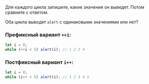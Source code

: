 Для каждого цикла запишите, какие значения он выведет. Потом сравните с ответом.

Оба цикла выводят `alert` с одинаковыми значениями или нет?

### Префиксный вариант `++i`:

```js
let i = 0;
while (++i < 5) alert(i); // 1 2 3 4
```

### Постфиксный вариант `i++`:

```js
let i = 0;
while (i++ < 5) alert(i); // 1 2 3 4 5
```
